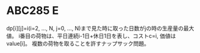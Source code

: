 # ABC285 E

dp[i][j]=i(i=2, ..., N, j=0, ..., N)まで見た時に取った日数がjの時の生産量の最大値。
i番目の荷物は、平日連続i-1日+休日1日を表し、コストc=i, 価値はvalue[i]。
複数の荷物を取ることを許すナップサック問題。
